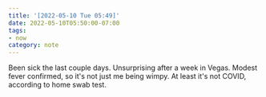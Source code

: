 ```yaml
---
title: '[2022-05-10 Tue 05:49]'
date: 2022-05-10T05:50:00-07:00
tags:
- now
category: note
---
```


Been sick the last couple days. Unsurprising after a week in Vegas. Modest fever confirmed, so it's not just me being wimpy. At least it's not COVID, according to home swab test.

